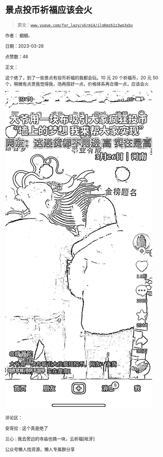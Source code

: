 # 景点投币祈福应该会火

> 原文：[`www.yuque.com/for_lazy/xkrm14/ilg6mz61z3wq3xbv`](https://www.yuque.com/for_lazy/xkrm14/ilg6mz61z3wq3xbv)



作者： 蝈蝈、



日期：2023-03-28



点赞数：46



正文：



这个绝了，到了一些景点有投币祈福的我都会玩。10 元 20 个祈福币，20 元 50 个，稍微有点贵我觉得我，场再搭好一点，价格体系再合理一点，应该会火



![](img/4e07916d9a574a520c5cefa0a2c563fb.png)  

评论区：



安哥拉 : 这个真是绝了



兰心 : 我去旁边的寺庙也搞一块，云祈福[呲牙]



公众号懒人找资源，懒人专属群分享

</ne-p>